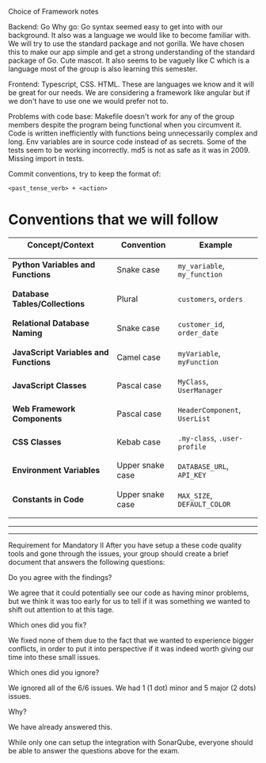 Choice of Framework notes

Backend: Go
Why go:
Go syntax seemed easy to get into with our background. It also was a language we would like to become familiar with.
We will try to use the standard package and not gorilla. We have chosen this to make our app simple and get a strong understanding of the standard package of Go.
Cute mascot. It also seems to be vaguely like C which is a language most of the group is also learning this semester.

Frontend:
Typescript, CSS. HTML. These are languages we know and it will be great for our needs. We are considering a framework like angular but if we don't have to use one we would prefer not to.

Problems with code base:
Makefile doesn't work for any of the group members despite the program being functional when you circumvent it.
Code is written inefficiently with functions being unnecessarily complex and long.
Env variables are in source code instead of as secrets.
Some of the tests seem to be working incorrectly.
md5 is not as safe as it was in 2009.
Missing import in tests.

Commit conventions, try to keep the format of:

```
<past_tense_verb> + <action>
```

# Conventions that we will follow 
<table style="border-collapse: collapse; width: 100%;">
  <thead>
    <tr>
      <th style="padding-bottom: 17px;">Concept/Context</th>
      <th style="padding-bottom: 17px;">Convention</th>
      <th style="padding-bottom: 17px;">Example</th>
    </tr>
  </thead>
  <tbody>
    <tr>
      <td style="padding-bottom: 17px;"><strong>Python Variables and Functions</strong></td>
      <td style="padding-bottom: 17px;">Snake case</td>
      <td style="padding-bottom: 17px;"><code>my_variable</code>, <code>my_function</code></td>
    </tr>
    <tr>
      <td style="padding-bottom: 17px;"><strong>Database Tables/Collections</strong></td>
      <td style="padding-bottom: 17px;">Plural</td>
      <td style="padding-bottom: 17px;"><code>customers</code>, <code>orders</code></td>
    </tr>
    <tr>
      <td style="padding-bottom: 17px;"><strong>Relational Database Naming</strong></td>
      <td style="padding-bottom: 17px;">Snake case</td>
      <td style="padding-bottom: 17px;"><code>customer_id</code>, <code>order_date</code></td>
    </tr>
    <tr>
      <td style="padding-bottom: 17px;"><strong>JavaScript Variables and Functions</strong></td>
      <td style="padding-bottom: 17px;">Camel case</td>
      <td style="padding-bottom: 17px;"><code>myVariable</code>, <code>myFunction</code></td>
    </tr>
    <tr>
      <td style="padding-bottom: 17px;"><strong>JavaScript Classes</strong></td>
      <td style="padding-bottom: 17px;">Pascal case</td>
      <td style="padding-bottom: 17px;"><code>MyClass</code>, <code>UserManager</code></td>
    </tr>
    <tr>
      <td style="padding-bottom: 17px;"><strong>Web Framework Components</strong></td>
      <td style="padding-bottom: 17px;">Pascal case</td>
      <td style="padding-bottom: 17px;"><code>HeaderComponent</code>, <code>UserList</code></td>
    </tr>
    <tr>
      <td style="padding-bottom: 17px;"><strong>CSS Classes</strong></td>
      <td style="padding-bottom: 17px;">Kebab case</td>
      <td style="padding-bottom: 17px;"><code>.my-class</code>, <code>.user-profile</code></td>
    </tr>
    <tr>
      <td style="padding-bottom: 17px;"><strong>Environment Variables</strong></td>
      <td style="padding-bottom: 17px;">Upper snake case</td>
      <td style="padding-bottom: 17px;"><code>DATABASE_URL</code>, <code>API_KEY</code></td>
    </tr>
    <tr>
      <td style="padding-bottom: 17px;"><strong>Constants in Code</strong></td>
      <td style="padding-bottom: 17px;">Upper snake case</td>
      <td style="padding-bottom: 17px;"><code>MAX_SIZE</code>, <code>DEFAULT_COLOR</code></td>
    </tr>
  </tbody>
</table>

---


---
Requirement for Mandatory II
After you have setup a these code quality tools and gone through the issues, your group should create a brief document that answers the following questions:

Do you agree with the findings?

  We agree that it could potentially see our code as having minor problems, but we think it was too early for us to tell if it was something we wanted to shift out attention to at this tage.
  
Which ones did you fix?

  We fixed none of them due to the fact that we wanted to experience bigger conflicts, in order to put it into perspective if it was indeed worth giving our time into these small issues.

Which ones did you ignore?

  We ignored all of the 6/6 issues. We had 1 (1 dot) minor and 5 major (2 dots) issues.

Why?

  We have already answered this.

While only one can setup the integration with SonarQube, everyone should be able to answer the questions above for the exam.
